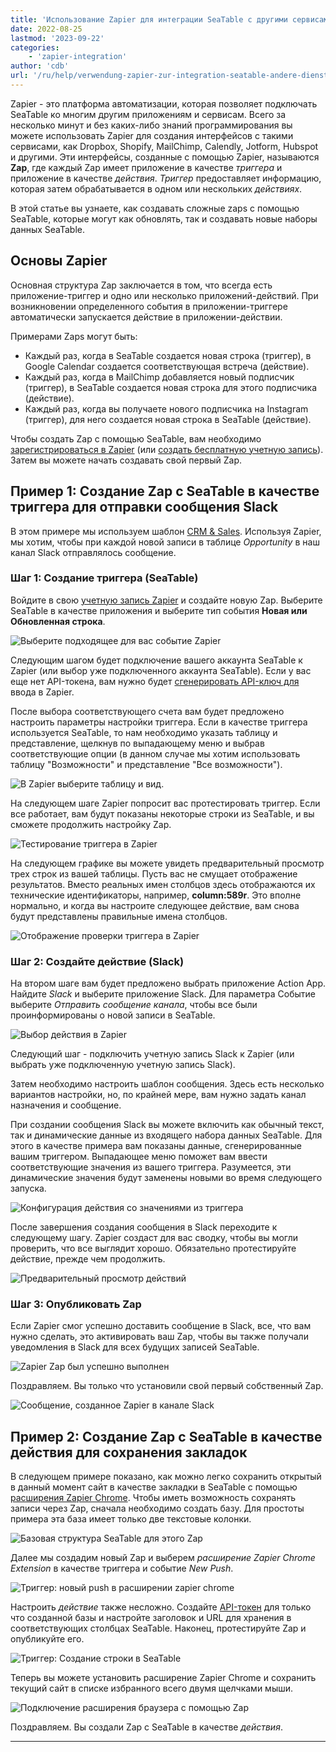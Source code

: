 ```yaml
---
title: 'Использование Zapier для интеграции SeaTable с другими сервисами'
date: 2022-08-25
lastmod: '2023-09-22'
categories:
    - 'zapier-integration'
author: 'cdb'
url: '/ru/help/verwendung-zapier-zur-integration-seatable-andere-dienste'
---
```


Zapier - это платформа автоматизации, которая позволяет подключать SeaTable ко многим другим приложениям и сервисам. Всего за несколько минут и без каких-либо знаний программирования вы можете использовать Zapier для создания интерфейсов с такими сервисами, как Dropbox, Shopify, MailChimp, Calendly, Jotform, Hubspot и другими. Эти интерфейсы, созданные с помощью Zapier, называются **Zap**, где каждый Zap имеет приложение в качестве _триггера_ и приложение в качестве _действия_. _Триггер_ предоставляет информацию, которая затем обрабатывается в одном или нескольких _действиях_.

В этой статье вы узнаете, как создавать сложные zaps с помощью SeaTable, которые могут как обновлять, так и создавать новые наборы данных SeaTable.

## Основы Zapier

Основная структура Zap заключается в том, что всегда есть приложение-триггер и одно или несколько приложений-действий. При возникновении определенного события в приложении-триггере автоматически запускается действие в приложении-действии.

Примерами Zaps могут быть:

- Каждый раз, когда в SeaTable создается новая строка (триггер), в Google Calendar создается соответствующая встреча (действие).
- Каждый раз, когда в MailChimp добавляется новый подписчик (триггер), в SeaTable создается новая строка для этого подписчика (действие).
- Каждый раз, когда вы получаете нового подписчика на Instagram (триггер), для него создается новая строка в SeaTable (действие).

Чтобы создать Zap с помощью SeaTable, вам необходимо [зарегистрироваться в Zapier](https://zapier.com/app/login) (или [создать бесплатную учетную запись](https://zapier.com/sign-up)). Затем вы можете начать создавать свой первый Zap.

## Пример 1: Создание Zap с SeaTable в качестве триггера для отправки сообщения Slack

В этом примере мы используем шаблон [CRM & Sales](https://seatable.io/ru/vorlage/pwl4sfutr06dstr9amtlag/). Используя Zapier, мы хотим, чтобы при каждой новой записи в таблице _Opportunity_ в наш канал Slack отправлялось сообщение.

### Шаг 1: Создание триггера (SeaTable)

Войдите в свою [учетную запись Zapier](https://zapier.com/app/login) и создайте новую Zap. Выберите SeaTable в качестве приложения и выберите тип события **Новая или Обновленная строка**.

![Выберите подходящее для вас событие Zapier](https://seatable.io/wp-content/uploads/2022/08/zapier-example-1.png)

Следующим шагом будет подключение вашего аккаунта SeaTable к Zapier (или выбор уже подключенного аккаунта SeaTable). Если у вас еще нет API-токена, вам нужно будет [сгенерировать API-ключ для](https://seatable.io/ru/docs/integrationen/zapier-api-tokens-sign-in/) ввода в Zapier.

После выбора соответствующего счета вам будет предложено настроить параметры настройки триггера. Если в качестве триггера используется SeaTable, то нам необходимо указать таблицу и представление, щелкнув по выпадающему меню и выбрав соответствующие опции (в данном случае мы хотим использовать таблицу "Возможности" и представление "Все возможности").

![В Zapier выберите таблицу и вид.](https://seatable.io/wp-content/uploads/2022/08/zapier-example-2.png)

На следующем шаге Zapier попросит вас протестировать триггер. Если все работает, вам будут показаны некоторые строки из SeaTable, и вы сможете продолжить настройку Zap.

![Тестирование триггера в Zapier](https://seatable.io/wp-content/uploads/2022/08/zapier-example-3.png)

На следующем графике вы можете увидеть предварительный просмотр трех строк из вашей таблицы. Пусть вас не смущает отображение результатов. Вместо реальных имен столбцов здесь отображаются их технические идентификаторы, например, **column:589r**. Это вполне нормально, и когда вы настроите следующее действие, вам снова будут представлены правильные имена столбцов.

![Отображение проверки триггера в Zapier](https://seatable.io/wp-content/uploads/2022/08/zapier-example-4.png)

### Шаг 2: Создайте действие (Slack)

На втором шаге вам будет предложено выбрать приложение Action App. Найдите _Slack_ и выберите приложение Slack. Для параметра Событие выберите _Отправить сообщение канала_, чтобы все были проинформированы о новой записи в SeaTable.

![Выбор действия в Zapier](https://seatable.io/wp-content/uploads/2022/08/zapier-example-5.png)

Следующий шаг - подключить учетную запись Slack к Zapier (или выбрать уже подключенную учетную запись Slack).

Затем необходимо настроить шаблон сообщения. Здесь есть несколько вариантов настройки, но, по крайней мере, вам нужно задать канал назначения и сообщение.

При создании сообщения Slack вы можете включить как обычный текст, так и динамические данные из входящего набора данных SeaTable. Для этого в качестве примера вам показаны данные, сгенерированные вашим триггером. Выпадающее меню поможет вам ввести соответствующие значения из вашего триггера. Разумеется, эти динамические значения будут заменены новыми во время следующего запуска.

![Конфигурация действия со значениями из триггера](https://seatable.io/wp-content/uploads/2022/08/zapier-example-6.png)

После завершения создания сообщения в Slack переходите к следующему шагу. Zapier создаст для вас сводку, чтобы вы могли проверить, что все выглядит хорошо. Обязательно протестируйте действие, прежде чем продолжить.

![Предварительный просмотр действий](https://seatable.io/wp-content/uploads/2022/08/zapier-example-7.png)

### Шаг 3: Опубликовать Zap

Если Zapier смог успешно доставить сообщение в Slack, все, что вам нужно сделать, это активировать ваш Zap, чтобы вы также получали уведомления в Slack для всех будущих записей SeaTable.

![Zapier Zap был успешно выполнен](https://seatable.io/wp-content/uploads/2022/08/zapier-example-8.png)

Поздравляем. Вы только что установили свой первый собственный Zap.

![Сообщение, созданное Zapier в канале Slack](https://seatable.io/wp-content/uploads/2022/08/zapier-example-9.png)

## Пример 2: Создание Zap с SeaTable в качестве действия для сохранения закладок

В следующем примере показано, как можно легко сохранить открытый в данный момент сайт в качестве закладки в SeaTable с помощью [расширения Zapier Chrome](https://zapier.com/apps/zapier-chrome-extension/integrations). Чтобы иметь возможность сохранять записи через Zap, сначала необходимо создать базу. Для простоты примера эта база имеет только две текстовые колонки.

![Базовая структура SeaTable для этого Zap](https://seatable.io/wp-content/uploads/2022/08/zapier-example-14.png)

Далее мы создадим новый Zap и выберем _расширение Zapier Chrome Extension_ в качестве триггера и событие _New Push_.

![Триггер: новый push в расширении zapier chrome](https://seatable.io/wp-content/uploads/2022/08/zapier-example-10.png)

Настроить _действие_ также несложно. Создайте [API-токен](https://seatable.io/ru/docs/zapier-integration/zapier-api-tokens-sign-in/) для только что созданной базы и настройте заголовок и URL для хранения в соответствующих столбцах SeaTable. Наконец, протестируйте Zap и опубликуйте его.

![Триггер: Создание строки в SeaTable](https://seatable.io/wp-content/uploads/2022/08/zapier-example-12.png)

Теперь вы можете установить расширение Zapier Chrome и сохранить текущий сайт в списке избранного всего двумя щелчками мыши.

![Подключение расширения браузера с помощью Zap](https://seatable.io/wp-content/uploads/2022/08/zapier-example-13.png)

Поздравляем. Вы создали Zap с SeaTable в качестве _действия_.

---

<script src="https://cdn.zapier.com/packages/partner-sdk/v0/zapier-elements/zapier-elements.esm.js" type="module"></script>
